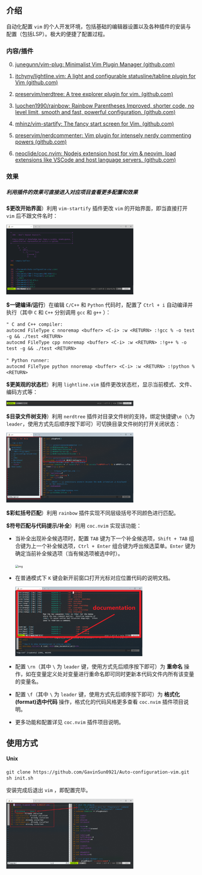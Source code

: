 ## 介绍

自动化配置 `vim` 的个人开发环境，包括基础的编辑器设置以及各种插件的安装与配置（包括LSP）。极大的便捷了配置过程。

### 内容/插件

0. [junegunn/vim-plug: Minimalist Vim Plugin Manager (github.com)](https://github.com/junegunn/vim-plug)

1. [itchyny/lightline.vim: A light and configurable statusline/tabline plugin for Vim (github.com)](https://github.com/itchyny/lightline.vim)
2. [preservim/nerdtree: A tree explorer plugin for vim. (github.com)](https://github.com/preservim/nerdtree)
3. [luochen1990/rainbow: Rainbow Parentheses Improved, shorter code, no level limit, smooth and fast, powerful configuration. (github.com)](https://github.com/luochen1990/rainbow)
4. [mhinz/vim-startify: The fancy start screen for Vim. (github.com)](https://github.com/mhinz/vim-startify)
5. [preservim/nerdcommenter: Vim plugin for intensely nerdy commenting powers (github.com)](https://github.com/preservim/nerdcommenter)
6. [neoclide/coc.nvim: Nodejs extension host for vim & neovim, load extensions like VSCode and host language servers. (github.com)](https://github.com/neoclide/coc.nvim)

### 效果

##### 利用插件的效果可直接进入对应项目查看更多配置和效果

**$更改开始界面**）利用 `vim-startify` 插件更改 `vim` 的开始界面，即当直接打开 `vim` 后不跟文件名时：

<img src="img/startify.png" style="zoom: 33%;" />

**$一键编译/运行**）在编辑 `C/C++` 和 `Python` 代码时，配置了 `Ctrl + i` 自动编译并执行（其中 `C` 和 `C++` 分别调用 `gcc` 和 `g++` ）：

```
" C and C++ compiler:
autocmd FileType c nnoremap <buffer> <C-i> :w <RETURN> :!gcc % -o test -g && ./test <RETURN>
autocmd FileType cpp nnoremap <buffer> <C-i> :w <RETURN> :!g++ % -o test -g && ./test <RETURN>

" Python runner:
autocmd FileType python nnoremap <buffer> <C-i> :w <RETURN> :!python % <RETURN>
```

**$更美观的状态栏**）利用 `lightline.vim` 插件更改状态栏，显示当前模式、文件、编码方式等：

<img src="img/lightline.vim.png" style="zoom:33%;" />

**$目录文件树支持**）利用 `nerdtree` 插件对目录文件树的支持，绑定快捷键`\e`（`\`为`leader`，使用方式先后顺序按下即可）可切换目录文件树的打开关闭状态：

<img src="img/nerdtree.png" style="zoom:33%;" />

**$彩虹括号匹配**）利用 `rainbow` 插件实现不同层级括号不同颜色进行匹配。

**$符号匹配与代码提示/补全**）利用 `coc.nvim` 实现该功能：

- 当补全出现补全候选项时，配置 `TAB` 键为下一个补全候选项，`Shift + TAB` 组合键为上一个补全候选项，`Ctrl + Enter` 组合键为呼出候选菜单。`Enter` 键为确定当前补全候选项（当有候选项被选中时）。

  <img src="https://user-images.githubusercontent.com/251450/55285193-400a9000-53b9-11e9-8cff-ffe4983c5947.gif" alt="img" style="zoom: 50%;" />

- 在普通模式下 `K` 键会新开前窗口打开光标对应位置代码的说明文档。

  <img src="img\K-help.png" alt="K-help" style="zoom:33%;" />

- 配置 `\rn`（其中 `\` 为 `leader` 键，使用方式先后顺序按下即可）为 **重命名** 操作，如在变量定义处对变量进行重命名即可同时更新本代码文件内所有该变量的变量名。
- 配置 `\f`（其中 `\` 为 `leader` 键，使用方式先后顺序按下即可）为 **格式化(format)选中代码** 操作，格式化的代码风格更多查看 `coc.nvim` 插件项目说明。
- 更多功能和配置详见 `coc.nvim` 插件项目说明。

## 使用方式

#### Unix

```shell
git clone https://github.com/GavinSun0921/Auto-configuration-vim.git
sh init.sh
```

安装完成后退出 `vim` ，即配置完毕。

<img src="img/PlugInstallStatus.png" style="zoom:33%;" />
